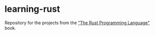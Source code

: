 # learning-rust
Repository for the projects from the ["The Rust Programming Language"](https://github.com/rust-lang/book) book. 
